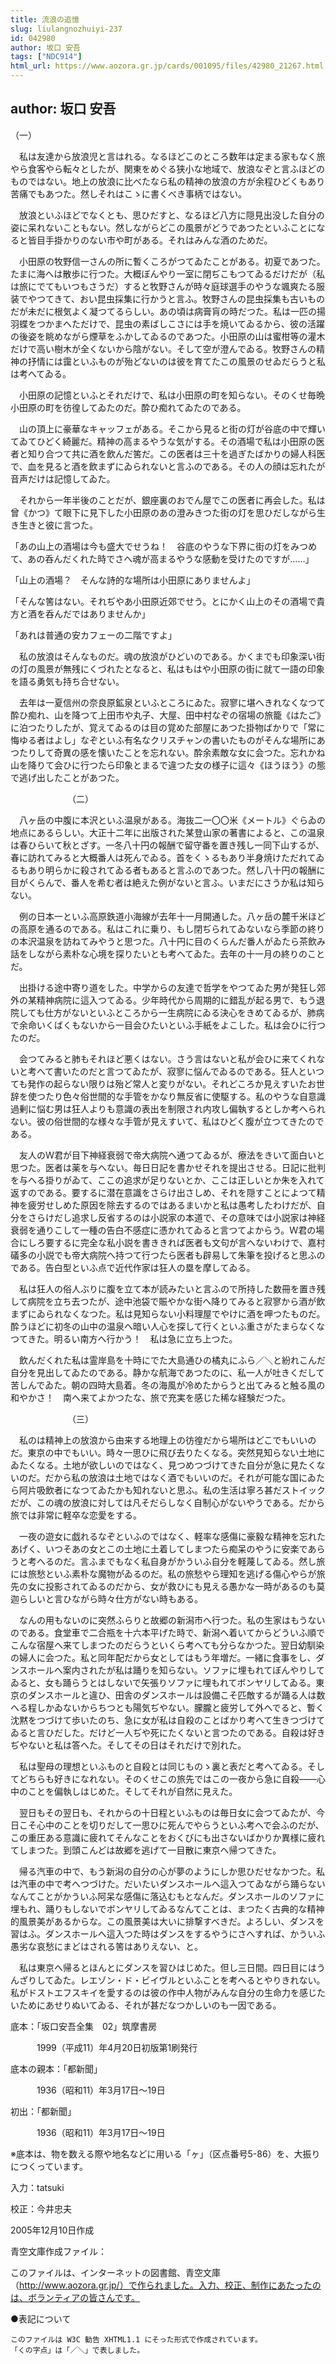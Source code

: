 ```yaml
---
title: 流浪の追憶
slug: liulangnozhuiyi-237
id: 042980
author: 坂口 安吾
tags: ["NDC914"]
html_url: https://www.aozora.gr.jp/cards/001095/files/42980_21267.html
---
```


## author: 坂口 安吾

（一）



　私は友達から放浪児と言はれる。なるほどこのところ数年は定まる家もなく旅やら食客やら転々としたが、関東をめぐる狭小な地域で、放浪なぞと言ふほどのものではない。地上の放浪に比べたなら私の精神の放浪の方が余程ひどくもあり苦痛でもあつた。然しそれはこゝに書くべき事柄ではない。

　放浪といふほどでなくとも、思ひだすと、なるほど八方に隠見出没した自分の姿に呆れないこともない。然しながらどこの風景がどうであつたといふことになると皆目手掛かりのない市や町がある。それはみんな酒のためだ。

　小田原の牧野信一さんの所に暫くころがつてゐたことがある。初夏であつた。たまに海へは散歩に行つた。大概ぼんやり一室に閉ぢこもつてゐるだけだが（私は旅にでてもいつもさうだ）すると牧野さんが時々庭球選手のやうな颯爽たる服装でやつてきて、おい昆虫採集に行かうと言ふ。牧野さんの昆虫採集も古いものだが未だに根気よく凝つてるらしい。あの頃は病膏肓の時だつた。私は一匹の揚羽蝶をつかまへただけで、昆虫の素ばしこさには手を焼いてゐるから、彼の活躍の後姿を眺めながら煙草をふかしてゐるのであつた。小田原の山は蜜柑等の灌木だけで高い樹木が全くないから陰がない。そして空が澄んでゐる。牧野さんの精神の抒情には靄といふものが殆どないのは彼を育てたこの風景のせゐだらうと私は考へてゐる。

　小田原の記憶といふとそれだけで、私は小田原の町を知らない。そのくせ毎晩小田原の町を彷徨してゐたのだ。酔ひ痴れてゐたのである。

　山の頂上に豪華なキャッフェがある。そこから見ると街の灯が谷底の中で輝いてゐてひどく綺麗だ。精神の高まるやうな気がする。その酒場で私は小田原の医者と知り合つて共に酒を飲んだ筈だ。この医者は三十を過ぎたばかりの婦人科医で、血を見ると酒を飲まずにゐられないと言ふのである。その人の顔は忘れたが音声だけは記憶してゐた。

　それから一年半後のことだが、銀座裏のおでん屋でこの医者に再会した。私は曾《かつ》て眼下に見下した小田原のあの澄みきつた街の灯を思ひだしながら生き生きと彼に言つた。

「あの山上の酒場は今も盛大でせうね！　谷底のやうな下界に街の灯をみつめて、あの呑んだくれた時でさへ魂が高まるやうな感動を受けたのですが……」

「山上の酒場？　そんな詩的な場所は小田原にありませんよ」

「そんな筈はない。それぢやあ小田原近郊でせう。とにかく山上のその酒場で貴方と酒を呑んだではありませんか」

「あれは普通の安カフェーの二階ですよ」

　私の放浪はそんなものだ。魂の放浪がひどいのである。かくまでも印象深い街の灯の風景が無残にくづれたとなると、私はもはや小田原の街に就て一語の印象を語る勇気も持ち合せない。

　去年は一夏信州の奈良原鉱泉といふところにゐた。寂寥に堪へきれなくなつて酔ひ痴れ、山を降つて上田市や丸子、大屋、田中村なぞの宿場の旅籠《はたご》に泊つたりしたが、覚えてゐるのは目の覚めた部屋にあつた掛物ばかりで「常に悔ゆる者はよし」なぞといふ有名なクリスチャンの書いたものがそんな場所にあつたりして奇異の感を懐いたことを忘れない。酔余素敵な女に会つた。忘れかね山を降りて会ひに行つたら印象とまるで違つた女の様子に這々《ほうほう》の態で逃げ出したことがあつた。



　　　　　　　（二）



　八ヶ岳の中腹に本沢といふ温泉がある。海抜二一〇〇米《メートル》ぐらゐの地点にあるらしい。大正十二年に出版された某登山家の著書によると、この温泉は春ひらいて秋とざす。一冬八十円の報酬で留守番を置き残し一同下山するが、春に訪れてみると大概番人は死んでゐる。首をくゝるもあり半身焼けただれてゐるもあり明らかに殺されてゐる者もあると言ふのであつた。然し八十円の報酬に目がくらんで、番人を希む者は絶えた例がないと言ふ。いまだにさうか私は知らない。

　例の日本一といふ高原鉄道小海線が去年十一月開通した。八ヶ岳の麓千米ほどの高原を通るのである。私はこれに乗り、もし閉ぢられてゐないなら季節の終りの本沢温泉を訪ねてみやうと思つた。八十円に目のくらんだ番人がゐたら茶飲み話をしながら素朴な心境を探りたいとも考へてゐた。去年の十一月の終りのことだ。

　出掛ける途中寄り道をした。中学からの友達で哲学をやつてゐた男が発狂し郊外の某精神病院に這入つてゐる。少年時代から周期的に錯乱が起る男で、もう退院しても仕方がないといふところから一生病院にゐる決心をきめてゐるが、肺病で余命いくばくもないから一目会ひたいといふ手紙をよこした。私は会ひに行つたのだ。

　会つてみると肺もそれほど悪くはない。さう言はないと私が会ひに来てくれないと考へて書いたのだと言つてゐたが、寂寥に悩んでゐるのである。狂人といつても発作の起らない限りは殆ど常人と変りがない。それどころか見えすいたお世辞を使つたり色々俗世間的な手管をかなり無反省に使駆する。私のやうな自意識過剰に悩む男は狂人よりも意識の表出を制限され内攻し偏執するとしか考へられない。彼の俗世間的な様々な手管が見えすいて、私はひどく腹が立つてきたのである。

　友人のＷ君が目下神経衰弱で帝大病院へ通つてゐるが、療法をきいて面白いと思つた。医者は薬を与へない。毎日日記を書かせそれを提出させる。日記に批判を与へる掛りがゐて、ここの追求が足りないとか、ここは正しいとか朱を入れて返すのである。要するに潜在意識をさらけ出さしめ、それを隠すことによつて精神を疲労せしめた原因を除去するのではあるまいかと私は愚考したわけだが、自分をさらけだし追求し反省するのは小説家の本道で、その意味では小説家は神経衰弱を通りこして一種の告白不感症に憑かれてゐると言つてよからう。Ｗ君の場合にしろ要するに完全な私小説を書ききれば医者も文句が言へないわけで、嘉村礒多の小説でも帝大病院へ持つて行つたら医者も辟易して朱筆を投げると思ふのである。告白型といふ点で近代作家は狂人の塁を摩してゐる。

　私は狂人の俗人ぶりに腹を立て本が読みたいと言ふので所持した数冊を置き残して病院を立ち去つたが、途中池袋で賑やかな街へ降りてみると寂寥から酒が飲まずにゐられなくなつた。私は見知らない小料理屋でやけに酒を呷つたものだ。酔うほどに初冬の山中の温泉へ暗い人心を探して行くといふ重さがたまらなくなつてきた。明るい南方へ行かう！　私は急に立ち上つた。

　飲んだくれた私は霊岸島を十時にでた大島通ひの橘丸にふら／＼と紛れこんだ自分を見出してゐたのである。静かな航海であつたのに、私一人が吐きくだして苦しんでゐた。朝の四時大島着。冬の海風が冷めたからうと出てみると触る風の和やかさ！　南へ来てよかつたな、旅で充実を感じた稀な経験だつた。



　　　　　　　（三）



　私のは精神上の放浪から由来する地理上の彷徨だから場所はどこでもいいのだ。東京の中でもいい。時々一思ひに飛び去りたくなる。突然見知らない土地にゐたくなる。土地が欲しいのではなく、見つめつづけてきた自分が急に見たくないのだ。だから私の放浪は土地ではなく酒でもいいのだ。それが可能な国にゐたら阿片吸飲者になつてゐたかも知れないと思ふ。私の生活は寧ろ甚だストイックだが、この魂の放浪に対しては凡そだらしなく自制心がないやうである。だから旅では非常に軽卒な恋愛をする。

　一夜の遊女に戯れるなぞといふのではなく、軽率な感傷に豪毅な精神を忘れたあげく、いつそあの女とこの土地に土着してしまつたら痴呆のやうに安楽であらうと考へるのだ。言ふまでもなく私自身がかういふ自分を軽蔑してゐる。然し旅には旅愁といふ素朴な魔物がゐるのだ。私の旅愁やら理知を逃げる傷心やらが旅先の女に投影されてゐるのだから、女が救ひにも見える愚かな一時があるのも莫迦らしいと言ひながら時々仕方がない時もある。

　なんの用もないのに突然ふらりと故郷の新潟市へ行つた。私の生家はもうないのである。食堂車で二合瓶を十六本平げた時で、新潟へ着いてからどういふ順でこんな宿屋へ来てしまつたのだらうといくら考へても分らなかつた。翌日幼馴染の婦人に会つた。私と同年配だから女としてはもう年増だ。一緒に食事をし、ダンスホールへ案内されたが私は踊りを知らない。ソファに埋もれてぼんやりしてゐると、女も踊らうとはしないで矢張りソファに埋もれてボンヤリしてゐる。東京のダンスホールと違ひ、田舎のダンスホールは設備こそ匹敵するが踊る人は数へる程しかゐないからちつとも陽気ぢやない。朦朧と疲労して外へでると、暫く沈黙をつづけて歩いたのち、急に女が私は自殺のことばかり考へて生きつづけてゐると言ひだした。だけど一人ぢや死にたくないと言つたのである。自殺は好きぢやないと私は答へた。そしてその日はそれだけで別れた。

　私は聖母の理想といふものと自殺とは同じものゝ裏と表だと考へてゐる。そしてどちらも好きになれない。そのくせこの旅先ではこの一夜から急に自殺――心中のことを偏執しはじめた。そしてそれが自然に見えた。

　翌日もその翌日も、それからの十日程といふものは毎日女に会つてゐたが、今日こそ心中のことを切りだして一思ひに死んでやらうといふ考へで会ふのだが、この重圧ある意識に疲れてそんなことをおくびにも出さないばかりか異様に疲れてしまつた。到頭こんどは故郷を逃げて一目散に東京へ帰つてきた。

　帰る汽車の中で、もう新潟の自分の心が夢のようにしか思ひだせなかつた。私は汽車の中で考へつづけた。だいたいダンスホールへ這入つてゐながら踊らないなんてことがかういふ阿呆な感傷に落込むもとなんだ。ダンスホールのソファに埋もれ、踊りもしないでボンヤリしてゐるなんてことは、まつたく古典的な精神的風景美があるからな。この風景美は大いに排撃すべきだ。よろしい、ダンスを習はふ。ダンスホールへ這入つた時はダンスをするやうにさへすれば、かういふ愚劣な哀愁にまどはされる筈はありえない、と。

　私は東京へ帰るとほんとにダンスを習ひはじめた。但し三日間。四日目にはうんざりしてゐた。レエゾン・ド・ビイヴルといふことを考へるとやりきれない。私がドストエフスキイを愛するのは彼の作中人物がみんな自分の生命力を感じたいためにあせりぬいてゐる、それが甚だなつかしいのも一因である。













底本：「坂口安吾全集　02」筑摩書房


　　　1999（平成11）年4月20日初版第1刷発行

底本の親本：「都新聞」

　　　1936（昭和11）年3月17日～19日

初出：「都新聞」

　　　1936（昭和11）年3月17日～19日

※底本は、物を数える際や地名などに用いる「ヶ」（区点番号5-86）を、大振りにつくっています。

入力：tatsuki

校正：今井忠夫

2005年12月10日作成

青空文庫作成ファイル：

このファイルは、インターネットの図書館、青空文庫（http://www.aozora.gr.jp/）で作られました。入力、校正、制作にあたったのは、ボランティアの皆さんです。











●表記について


	このファイルは W3C 勧告 XHTML1.1 にそった形式で作成されています。
	「くの字点」は「／＼」で表しました。